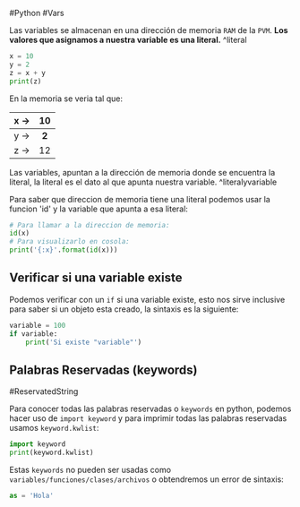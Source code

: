 #Python #Vars

Las variables se almacenan en una dirección de memoria `RAM` de la `PVM`. **Los valores que asignamos a nuestra variable es una literal.** ^literal

```python
x = 10
y = 2
z = x + y
print(z)
```

En la memoria se veria tal que:

| x -> | **10** |
| ---- | :----: |
| y -> | **2**  |
| z -> |   12   |
Las variables, apuntan a la dirección de memoria donde se encuentra la literal, la literal es el dato al que apunta nuestra variable. ^literalyvariable

Para saber que direccion de memoria tiene una literal podemos usar la funcion 'id' y la variable que apunta a esa literal:

```python
# Para llamar a la direccion de memoria:
id(x)
# Para visualizarlo en cosola:
print('{:x}'.format(id(x)))
```

## Verificar si una variable existe

Podemos verificar con un `if` si una variable existe, esto nos sirve inclusive para saber si un objeto esta creado, la sintaxis es la siguiente:

```python
variable = 100
if variable:
	print('Si existe "variable"')
```

## Palabras Reservadas (keywords)

#ReservatedString

Para conocer todas las palabras reservadas o `keywords` en python, podemos hacer uso de `import keyword` y para imprimir todas las palabras reservadas usamos `keyword.kwlist`:

```python
import keyword
print(keyword.kwlist)
```

Estas `keywords` no pueden ser usadas como `variables/funciones/clases/archivos` o obtendremos un error de sintaxis:

```python
as = 'Hola'
```

